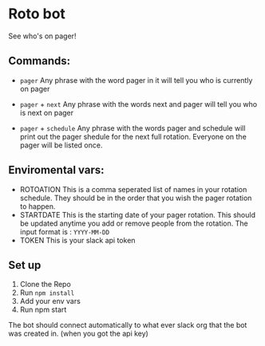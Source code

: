 # Roto bot
See who's on pager!

## Commands:

* `pager`
Any phrase with the word pager in it will tell you who is currently on pager

* `pager` + `next`
Any phrase with the words next and pager will tell you who is next on pager

* `pager` + `schedule`
Any phrase with the words pager and schedule will print out the pager shedule for the next full rotation. Everyone on the pager will be listed once.

## Enviromental vars:
* ROTOATION
This is a comma seperated list of names in your rotation schedule. They should be in the order that you wish the pager rotation to happen.
* STARTDATE
This is the starting date of your pager rotation. This should be updated anytime you add or remove people from the rotation. The input format is : `YYYY-MM-DD`
* TOKEN
This is your slack api token

## Set up
1. Clone the Repo
2. Run `npm install`
3. Add your env vars
4. Run npm start

The bot should connect automatically to what ever slack org that the bot was created in. (when you got the api key)

